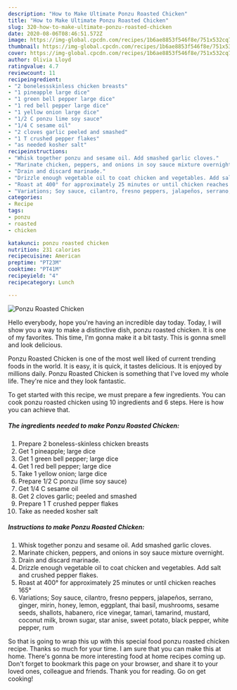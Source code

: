 ```yaml
---
description: "How to Make Ultimate Ponzu Roasted Chicken"
title: "How to Make Ultimate Ponzu Roasted Chicken"
slug: 320-how-to-make-ultimate-ponzu-roasted-chicken
date: 2020-08-06T08:46:51.572Z
image: https://img-global.cpcdn.com/recipes/1b6ae8853f546f8e/751x532cq70/ponzu-roasted-chicken-recipe-main-photo.jpg
thumbnail: https://img-global.cpcdn.com/recipes/1b6ae8853f546f8e/751x532cq70/ponzu-roasted-chicken-recipe-main-photo.jpg
cover: https://img-global.cpcdn.com/recipes/1b6ae8853f546f8e/751x532cq70/ponzu-roasted-chicken-recipe-main-photo.jpg
author: Olivia Lloyd
ratingvalue: 4.7
reviewcount: 11
recipeingredient:
- "2 bonelessskinless chicken breasts"
- "1 pineapple large dice"
- "1 green bell pepper large dice"
- "1 red bell pepper large dice"
- "1 yellow onion large dice"
- "1/2 C ponzu lime soy sauce"
- "1/4 C sesame oil"
- "2 cloves garlic peeled and smashed"
- "1 T crushed pepper flakes"
- "as needed kosher salt"
recipeinstructions:
- "Whisk together ponzu and sesame oil. Add smashed garlic cloves."
- "Marinate chicken, peppers, and onions in soy sauce mixture overnight."
- "Drain and discard marinade."
- "Drizzle enough vegetable oil to coat chicken and vegetables. Add salt and crushed pepper flakes."
- "Roast at 400° for approximately 25 minutes or until chicken reaches 165°"
- "Variations; Soy sauce, cilantro, fresno peppers, jalapeños, serrano, ginger, mirin, honey, lemon, eggplant, thai basil, mushrooms, sesame seeds, shallots, habanero, rice vinegar, tamari, tamarind, mustard, coconut milk, brown sugar, star anise, sweet potato, black pepper, white pepper, rum"
categories:
- Recipe
tags:
- ponzu
- roasted
- chicken

katakunci: ponzu roasted chicken 
nutrition: 231 calories
recipecuisine: American
preptime: "PT23M"
cooktime: "PT41M"
recipeyield: "4"
recipecategory: Lunch

---
```



![Ponzu Roasted Chicken](https://img-global.cpcdn.com/recipes/1b6ae8853f546f8e/751x532cq70/ponzu-roasted-chicken-recipe-main-photo.jpg)

Hello everybody, hope you're having an incredible day today. Today, I will show you a way to make a distinctive dish, ponzu roasted chicken. It is one of my favorites. This time, I'm gonna make it a bit tasty. This is gonna smell and look delicious.

Ponzu Roasted Chicken is one of the most well liked of current trending foods in the world. It is easy, it is quick, it tastes delicious. It is enjoyed by millions daily. Ponzu Roasted Chicken is something that I've loved my whole life. They're nice and they look fantastic.




To get started with this recipe, we must prepare a few ingredients. You can cook ponzu roasted chicken using 10 ingredients and 6 steps. Here is how you can achieve that.

<!--inarticleads1-->

##### The ingredients needed to make Ponzu Roasted Chicken:

1. Prepare 2 boneless-skinless chicken breasts
1. Get 1 pineapple; large dice
1. Get 1 green bell pepper; large dice
1. Get 1 red bell pepper; large dice
1. Take 1 yellow onion; large dice
1. Prepare 1/2 C ponzu (lime soy sauce)
1. Get 1/4 C sesame oil
1. Get 2 cloves garlic; peeled and smashed
1. Prepare 1 T crushed pepper flakes
1. Take as needed kosher salt




<!--inarticleads2-->

##### Instructions to make Ponzu Roasted Chicken:

1. Whisk together ponzu and sesame oil. Add smashed garlic cloves.
1. Marinate chicken, peppers, and onions in soy sauce mixture overnight.
1. Drain and discard marinade.
1. Drizzle enough vegetable oil to coat chicken and vegetables. Add salt and crushed pepper flakes.
1. Roast at 400° for approximately 25 minutes or until chicken reaches 165°
1. Variations; Soy sauce, cilantro, fresno peppers, jalapeños, serrano, ginger, mirin, honey, lemon, eggplant, thai basil, mushrooms, sesame seeds, shallots, habanero, rice vinegar, tamari, tamarind, mustard, coconut milk, brown sugar, star anise, sweet potato, black pepper, white pepper, rum




So that is going to wrap this up with this special food ponzu roasted chicken recipe. Thanks so much for your time. I am sure that you can make this at home. There's gonna be more interesting food at home recipes coming up. Don't forget to bookmark this page on your browser, and share it to your loved ones, colleague and friends. Thank you for reading. Go on get cooking!
